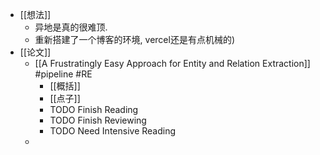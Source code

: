 - [[想法]]
	- 异地是真的很难顶.
	- 重新搭建了一个博客的环境, vercel还是有点机械的)
- [[论文]]
	- [[A Frustratingly Easy Approach for Entity and Relation Extraction]] #pipeline #RE
		- [[概括]]
		- [[点子]]
		- TODO Finish Reading
		- TODO Finish Reviewing
		- TODO Need Intensive Reading
	-